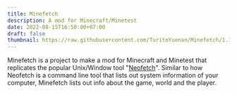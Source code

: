 ```yaml
---
title: Minefetch
description: A mod for Minecraft/Minetest
date: 2022-08-15T16:50:00+07:00
draft: false
thumbnail: https://raw.githubusercontent.com/TuritoYuenan/Minefetch/1.18.1/banner.png
---
```

Minefetch is a project to make a mod for Minecraft and Minetest that replicates the popular Unix/Window tool "[Neofetch](https://github.com/dylanaraps/neofetch)". Similar to how Neofetch is a command line tool that lists out system information of your computer, Minefetch lists out info about the game, world and the player.
